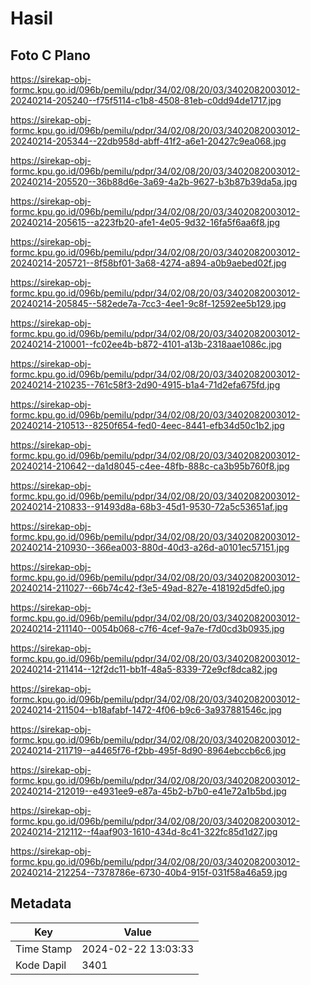 # Hasil

## Foto C Plano

https://sirekap-obj-formc.kpu.go.id/096b/pemilu/pdpr/34/02/08/20/03/3402082003012-20240214-205240--f75f5114-c1b8-4508-81eb-c0dd94de1717.jpg

https://sirekap-obj-formc.kpu.go.id/096b/pemilu/pdpr/34/02/08/20/03/3402082003012-20240214-205344--22db958d-abff-41f2-a6e1-20427c9ea068.jpg

https://sirekap-obj-formc.kpu.go.id/096b/pemilu/pdpr/34/02/08/20/03/3402082003012-20240214-205520--36b88d6e-3a69-4a2b-9627-b3b87b39da5a.jpg

https://sirekap-obj-formc.kpu.go.id/096b/pemilu/pdpr/34/02/08/20/03/3402082003012-20240214-205615--a223fb20-afe1-4e05-9d32-16fa5f6aa6f8.jpg

https://sirekap-obj-formc.kpu.go.id/096b/pemilu/pdpr/34/02/08/20/03/3402082003012-20240214-205721--8f58bf01-3a68-4274-a894-a0b9aebed02f.jpg

https://sirekap-obj-formc.kpu.go.id/096b/pemilu/pdpr/34/02/08/20/03/3402082003012-20240214-205845--582ede7a-7cc3-4ee1-9c8f-12592ee5b129.jpg

https://sirekap-obj-formc.kpu.go.id/096b/pemilu/pdpr/34/02/08/20/03/3402082003012-20240214-210001--fc02ee4b-b872-4101-a13b-2318aae1086c.jpg

https://sirekap-obj-formc.kpu.go.id/096b/pemilu/pdpr/34/02/08/20/03/3402082003012-20240214-210235--761c58f3-2d90-4915-b1a4-71d2efa675fd.jpg

https://sirekap-obj-formc.kpu.go.id/096b/pemilu/pdpr/34/02/08/20/03/3402082003012-20240214-210513--8250f654-fed0-4eec-8441-efb34d50c1b2.jpg

https://sirekap-obj-formc.kpu.go.id/096b/pemilu/pdpr/34/02/08/20/03/3402082003012-20240214-210642--da1d8045-c4ee-48fb-888c-ca3b95b760f8.jpg

https://sirekap-obj-formc.kpu.go.id/096b/pemilu/pdpr/34/02/08/20/03/3402082003012-20240214-210833--91493d8a-68b3-45d1-9530-72a5c53651af.jpg

https://sirekap-obj-formc.kpu.go.id/096b/pemilu/pdpr/34/02/08/20/03/3402082003012-20240214-210930--366ea003-880d-40d3-a26d-a0101ec57151.jpg

https://sirekap-obj-formc.kpu.go.id/096b/pemilu/pdpr/34/02/08/20/03/3402082003012-20240214-211027--66b74c42-f3e5-49ad-827e-418192d5dfe0.jpg

https://sirekap-obj-formc.kpu.go.id/096b/pemilu/pdpr/34/02/08/20/03/3402082003012-20240214-211140--0054b068-c7f6-4cef-9a7e-f7d0cd3b0935.jpg

https://sirekap-obj-formc.kpu.go.id/096b/pemilu/pdpr/34/02/08/20/03/3402082003012-20240214-211414--12f2dc11-bb1f-48a5-8339-72e9cf8dca82.jpg

https://sirekap-obj-formc.kpu.go.id/096b/pemilu/pdpr/34/02/08/20/03/3402082003012-20240214-211504--b18afabf-1472-4f06-b9c6-3a937881546c.jpg

https://sirekap-obj-formc.kpu.go.id/096b/pemilu/pdpr/34/02/08/20/03/3402082003012-20240214-211719--a4465f76-f2bb-495f-8d90-8964ebccb6c6.jpg

https://sirekap-obj-formc.kpu.go.id/096b/pemilu/pdpr/34/02/08/20/03/3402082003012-20240214-212019--e4931ee9-e87a-45b2-b7b0-e41e72a1b5bd.jpg

https://sirekap-obj-formc.kpu.go.id/096b/pemilu/pdpr/34/02/08/20/03/3402082003012-20240214-212112--f4aaf903-1610-434d-8c41-322fc85d1d27.jpg

https://sirekap-obj-formc.kpu.go.id/096b/pemilu/pdpr/34/02/08/20/03/3402082003012-20240214-212254--7378786e-6730-40b4-915f-031f58a46a59.jpg


## Metadata

| Key        | Value               |
| ---------- | ------------------- |
| Time Stamp | 2024-02-22 13:03:33 |
| Kode Dapil | 3401                |



